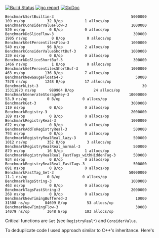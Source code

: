 [![Build Status](https://travis-ci.org/trafficstars/metrics.svg?branch=master)](https://travis-ci.org/trafficstars/metrics)
[![go report](https://goreportcard.com/badge/github.com/trafficstars/metrics)](https://goreportcard.com/report/github.com/trafficstars/metrics)
[![GoDoc](https://godoc.org/github.com/trafficstars/metrics?status.svg)](https://godoc.org/github.com/trafficstars/metrics)

```
BenchmarkSortBuiltin-3                               	 5000000	       109 ns/op	      32 B/op	       1 allocs/op
BenchmarkConsiderValueFlow-3                         	 1000000	       520 ns/op	       0 B/op	       0 allocs/op
BenchmarkDoSliceFlow-3                               	  300000	      1905 ns/op	       0 B/op	       0 allocs/op
BenchmarkGetPercentilesFlow-3                        	 1000000	       540 ns/op	      96 B/op	       2 allocs/op
BenchmarkConsiderValueShortBuf-3                     	 1000000	       339 ns/op	       0 B/op	       0 allocs/op
BenchmarkDoSliceShortBuf-3                           	  300000	      1466 ns/op	       1 B/op	       0 allocs/op
BenchmarkGetPercentilesShortBuf-3                    	 1000000	       463 ns/op	     136 B/op	       7 allocs/op
BenchmarkNewGaugeFloat64-3                           	   50000	      7578 ns/op	    1248 B/op	      17 allocs/op
BenchmarkList-3                                      	      30	  15311873 ns/op	  989904 B/op	      24 allocs/op
BenchmarkGenerateStorageKey-3                        	10000000	        53.9 ns/op	       0 B/op	       0 allocs/op
BenchmarkGet-3                                       	 3000000	       119 ns/op	       0 B/op	       0 allocs/op
BenchmarkRegistry-3                                  	 2000000	       189 ns/op	       0 B/op	       0 allocs/op
BenchmarkRegistryReal-3                              	 1000000	       672 ns/op	       0 B/op	       0 allocs/op
BenchmarkAddToRegistryReal-3                         	  500000	       793 ns/op	       0 B/op	       0 allocs/op
BenchmarkRegistryRealReal_lazy-3                     	  500000	      1012 ns/op	     352 B/op	       3 allocs/op
BenchmarkRegistryRealReal_normal-3                   	  500000	       879 ns/op	      16 B/op	       1 allocs/op
BenchmarkRegistryRealReal_FastTags_withHiddenTag-3   	  500000	       934 ns/op	       0 B/op	       0 allocs/op
BenchmarkRegistryRealReal_FastTags-3                 	  500000	       891 ns/op	       0 B/op	       0 allocs/op
BenchmarkFastTag_Set-3                               	50000000	        11.1 ns/op	       0 B/op	       0 allocs/op
BenchmarkTagsString-3                                	 1000000	       463 ns/op	       0 B/op	       0 allocs/op
BenchmarkTagsFastString-3                            	 2000000	       268 ns/op	       0 B/op	       0 allocs/op
BenchmarkNewTimingBuffered-3                         	   10000	     31508 ns/op	   84699 B/op	      53 allocs/op
BenchmarkNewTimingFlow-3                             	   30000	     14079 ns/op	    3648 B/op	     103 allocs/op
```

Critical functions are `Get` (see `RegistryReal*`) and `ConsiderValue`.

To deduplicate code I used approach similar to C++'s inheritance. Here's